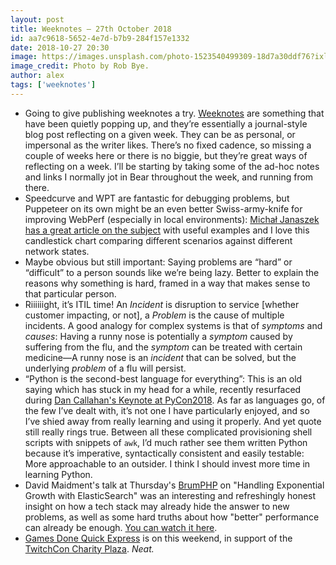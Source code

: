 ```yaml
---
layout: post
title: Weeknotes — 27th October 2018
id: aa7c9618-5652-4e7d-b7b9-284f157e1332
date: 2018-10-27 20:30
image: https://images.unsplash.com/photo-1523540499309-18d7a30ddf76?ixlib=rb-0.3.5&q=85&fm=jpg&crop=entropy&cs=srgb&s=eaeafe4dec6bdd36c4f9da79d1d1243a
image_credit: Photo by Rob Bye.
author: alex
tags: ['weeknotes']
---
```


- Going to give publishing weeknotes a try. [Weeknotes](https://weeknot.es/what-on-earth-are-weeknotes-a81874c5cef9) are something that have been quietly popping up, and they’re essentially a journal-style blog post reflecting on a given week. They can be as personal, or impersonal as the writer likes. There’s no fixed cadence, so missing a couple of weeks here or there is no biggie, but they’re great ways of reflecting on a week. I’ll be starting by taking some of the ad-hoc notes and links I normally jot in Bear throughout the week, and running from there.
- Speedcurve and WPT are fantastic for debugging problems, but Puppeteer on its own might be an even better Swiss-army-knife for improving WebPerf (especially in local environments): [Michał Janaszek has a great article on the subject](https://michaljanaszek.com/blog/test-website-performance-with-puppeteer) with useful examples and I love this candlestick chart comparing different scenarios against different network states.
- Maybe obvious but still important: Saying problems are “hard” or “difficult” to a person sounds like we’re being lazy. Better to explain the reasons why something is hard, framed in a way that makes sense to that particular person.
- Riiiiiight, it’s ITIL time! An _Incident_ is disruption to service [whether customer impacting, or not], a _Problem_ is the cause of multiple incidents. A good analogy for complex systems is that of _symptoms_ and _causes_: Having a runny nose is potentially a _symptom_ caused by suffering from the flu, and the _symptom_ can be treated with certain medicine—A runny nose is an _incident_ that can be solved, but the underlying _problem_ of a flu will persist.
- “Python is the second-best language for everything”: This is an old saying which has stuck in my head for a while, recently resurfaced during [Dan Callahan's Keynote at PyCon2018](https://www.youtube.com/watch?v=ITksU31c1WY).  As far as languages go, of the few I’ve dealt with, it’s not one I have particularly enjoyed, and so I’ve shied away from really learning and using it properly. And yet quote still really rings true. Between all these complicated provisioning shell scripts with snippets of `awk`, I’d much rather see them written Python because it’s imperative, syntactically consistent and easily testable: More approachable to an outsider. I think I should invest more time in learning Python.
- David Maidment's talk at Thursday's [BrumPHP](https://brumphp.uk) on "Handling Exponential Growth with ElasticSearch" was an interesting and refreshingly honest insight on how a tech stack may already hide the answer to new problems, as well as some hard truths about how "better" performance can already be enough. [You can watch it here](http://civico.net/brumtech/brumphp/4275).
- [Games Done Quick Express](https://gamesdonequick.com/schedule/24) is on this weekend, in support of the [TwitchCon Charity Plaza](https://twitchcon.tiltify.com/). *Neat.*
